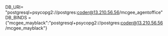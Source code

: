 




DB_URI= "postgresql+psycopg2://postgres:coder@13.210.56.56/mcgee_agentoffice"
DB_BINDS = {"mcgee_mayblack":"postgresql+psycopg2://postgres:coder@13.210.56.56/mcgee_mayblack"}